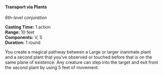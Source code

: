 #### Transport via Plants
<!-- markdownlint-disable link-image-reference-definitions -->
[_metadata_:spell_name]:- "Transport via Plants"
[_metadata_:spell_level]:- "6"
[_metadata_:spell_school]:- "conjuration"
[_metadata_:ritual]:- "false"
[_metadata_:casting_time_amount]:- "1"
[_metadata_:casting_time_unit]:- "action"
[_metadata_:range]:- "10 feet"
[_metadata_:target]:- "a large or larger inanimate plant and a second plant that you’ve observed or touched before that is on the same plane of existence"
[_metadata_:components_verbal]:- "true"
[_metadata_:components_somatic]:- "true"
[_metadata_:components_material]:- "false"
[_metadata_:duration]:- "1 round"
[_metadata_:concentration]:- "false"
[_metadata_:compared_to_wotc_srd_5.1]:- "mechanics_same_wording_different"
[_metadata_:compared_to_a5e_srd]:- "mechanics_same_wording_different"
<!-- markdownlint-disable-next-line no-emphasis-as-heading -->
_6th-level conjuration_

**Casting Time:** 1 action \
**Range:** 10 feet \
**Components:** V, S \
**Duration:** 1 round

You create a magical pathway between a Large or larger inanimate plant and a second plant that you’ve observed or touched before that is on the same plane of existence.
Any creature can step into the target and exit from the second plant by using 5 feet of movement.
